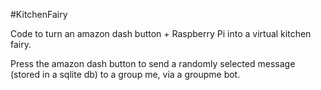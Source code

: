 #KitchenFairy

Code to turn an amazon dash button + Raspberry Pi into a virtual kitchen fairy. 

Press the amazon dash button to send a randomly selected message (stored in a sqlite db) to a group me, via a groupme bot.
